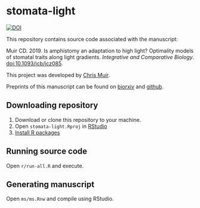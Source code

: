 # stomata-light

[![DOI](https://zenodo.org/badge/DOI/10.5281/zenodo.3105852.svg)](https://doi.org/10.5281/zenodo.3105852)

This repository contains source code associated with the manuscript:

Muir CD. 2019. Is amphistomy an adaptation to high light? Optimality models of stomatal traits along light gradients. *Integrative and Comparative Biology*. [doi:10.1093/icb/icz085](http://dx.doi.org/10.1093/icb/icz085).

This project was developed by [Chris Muir](www.chrisdmuir.com).

Preprints of this manuscript can be found on [biorxiv](https://doi.org/10.1101/601377) and [github](https://github.com/cdmuir/stomata-light/blob/master/ms/ms.pdf).

## Downloading repository 

1. Download or clone this repository to your machine.
2. Open `stomata-light.Rproj` in [RStudio](https://www.rstudio.com/)
3. [Install R packages](https://github.com/cdmuir/stomata-light/blob/master/r/install-packages.R)

## Running source code

Open `r/run-all.R` and execute.

## Generating manuscript

Open `ms/ms.Rnw` and compile using RStudio.